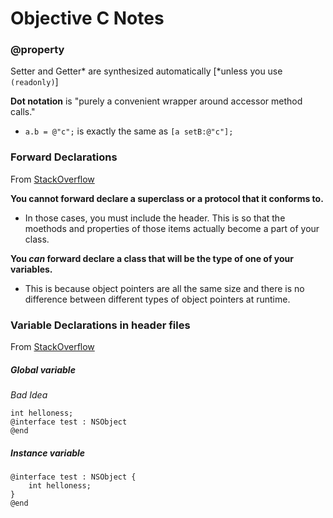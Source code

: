 Objective C Notes
=================

### @property

Setter and Getter* are synthesized automatically [*unless you use `(readonly)`]

**Dot notation** is "purely a convenient wrapper around accessor method calls."

* `a.b = @"c";` is exactly the same as `[a setB:@"c"];`


### Forward Declarations

From [StackOverflow](http://stackoverflow.com/questions/11532888/objective-c-protocol-forward-declarations)

**You cannot forward declare a superclass or a protocol that it conforms to.**

* In those cases, you must include the header. This is so that the moethods and
  properties of those items actually become a part of your class.

**You *can* forward declare a class that will be the type of one of your
variables.**

* This is because object pointers are all the same size and there is
  no difference between different types of object pointers at runtime.

### Variable Declarations in header files

From [StackOverflow](http://stackoverflow.com/questions/9732481/declaring-variable-above-vs-below-interface)

##### Global variable
*Bad Idea*

    int helloness;
    @interface test : NSObject
    @end


##### Instance variable

    @interface test : NSObject {
        int helloness;
    }
    @end

